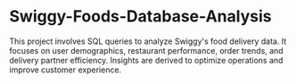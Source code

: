 # Swiggy-Foods-Database-Analysis
This project involves SQL queries to analyze Swiggy's food delivery data. It focuses on user demographics, restaurant performance, order trends, and delivery partner efficiency. Insights are derived to optimize operations and improve customer experience.
